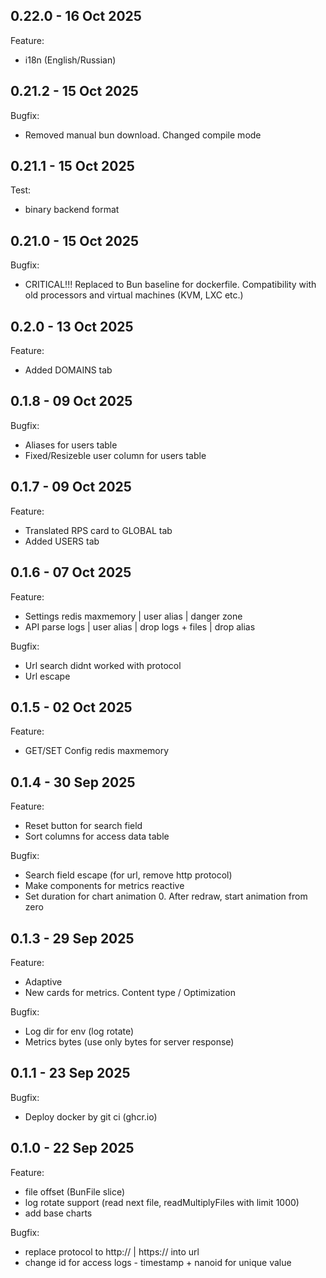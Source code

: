 ## 0.22.0 - 16 Oct 2025

Feature:
- i18n (English/Russian)

## 0.21.2 - 15 Oct 2025

Bugfix:
- Removed manual bun download. Changed compile mode

## 0.21.1 - 15 Oct 2025

Test:
- binary backend format

## 0.21.0 - 15 Oct 2025

Bugfix:
- CRITICAL!!! Replaced to Bun baseline for dockerfile. Compatibility with old processors and virtual machines (KVM, LXC etc.)

## 0.2.0 - 13 Oct 2025

Feature:
- Added DOMAINS tab

## 0.1.8 - 09 Oct 2025

Bugfix:
- Aliases for users table
- Fixed/Resizeble user column for users table

## 0.1.7 - 09 Oct 2025

Feature:
- Translated RPS card to GLOBAL tab
- Added USERS tab

## 0.1.6 - 07 Oct 2025

Feature:
- Settings redis maxmemory | user alias | danger zone
- API parse logs | user alias | drop logs + files | drop alias

Bugfix:
- Url search didnt worked with protocol
- Url escape

## 0.1.5 - 02 Oct 2025

Feature:
- GET/SET Config redis maxmemory

## 0.1.4 - 30 Sep 2025

Feature:
- Reset button for search field
- Sort columns for access data table

Bugfix:
- Search field escape (for url, remove http protocol)
- Make components for metrics reactive
- Set duration for chart animation 0. After redraw, start animation from zero

## 0.1.3 - 29 Sep 2025

Feature: 
- Adaptive
- New cards for metrics. Content type / Optimization

Bugfix:
- Log dir for env (log rotate)
- Metrics bytes (use only bytes for server response)

## 0.1.1 - 23 Sep 2025

Bugfix:
- Deploy docker by git ci (ghcr.io)

## 0.1.0 - 22 Sep 2025

Feature:
- file offset (BunFile slice)
- log rotate support (read next file, readMultiplyFiles with limit 1000)
- add base charts

Bugfix:
- replace protocol to http:// | https:// into url
- change id for access logs - timestamp + nanoid for unique value
